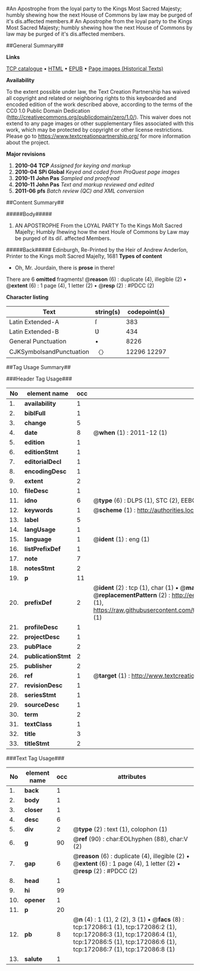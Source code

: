 #An Apostrophe from the loyal party to the Kings Most Sacred Majesty; humbly shewing how the next House of Commons by law may be purged of it's dis.affected members.#
An Apostrophe from the loyal party to the Kings Most Sacred Majesty; humbly shewing how the next House of Commons by law may be purged of it's dis.affected members.

##General Summary##

**Links**

[TCP catalogue](http://www.ota.ox.ac.uk/tcp/)  • 
[HTML](http://tei.it.ox.ac.uk/tcp/Texts-HTML/free/A75/A75514.html)  • 
[EPUB](http://tei.it.ox.ac.uk/tcp/Texts-EPUB/free/A75/A75514.epub) • 
[Page images (Historical Texts)](https://historicaltexts.jisc.ac.uk/eebo-45578124e)

**Availability**

To the extent possible under law, the Text Creation Partnership has waived all copyright and related or neighboring rights to this keyboarded and encoded edition of the work described above, according to the terms of the CC0 1.0 Public Domain Dedication (http://creativecommons.org/publicdomain/zero/1.0/). This waiver does not extend to any page images or other supplementary files associated with this work, which may be protected by copyright or other license restrictions. Please go to https://www.textcreationpartnership.org/ for more information about the project.

**Major revisions**

1. __2010-04__ __TCP__ *Assigned for keying and markup*
1. __2010-04__ __SPi Global__ *Keyed and coded from ProQuest page images*
1. __2010-11__ __John Pas__ *Sampled and proofread*
1. __2010-11__ __John Pas__ *Text and markup reviewed and edited*
1. __2011-06__ __pfs__ *Batch review (QC) and XML conversion*

##Content Summary##

#####Body#####

1. AN APOSTROPHE From the LOYAL PARTY To the Kings Moſt Sacred Majeſty; Humbly ſhewing how the next Houſe of Commons by Law may be purged of its diſ. affected Members.

#####Back#####
Edinburgh, Re-Printed by the Heir of Andrew Anderſon, Printer to the Kings moſt Sacred Majeſty, 1681
**Types of content**

  * Oh, Mr. Jourdain, there is **prose** in there!

There are 6 **omitted** fragments! 
 @__reason__ (6) : duplicate (4), illegible (2)  •  @__extent__ (6) : 1 page (4), 1 letter (2)  •  @__resp__ (2) : #PDCC (2)

**Character listing**


|Text|string(s)|codepoint(s)|
|---|---|---|
|Latin Extended-A|ſ|383|
|Latin Extended-B|Ʋ|434|
|General Punctuation|•|8226|
|CJKSymbolsandPunctuation|〈〉|12296 12297|

##Tag Usage Summary##

###Header Tag Usage###

|No|element name|occ|attributes|
|---|---|---|---|
|1.|__availability__|1||
|2.|__biblFull__|1||
|3.|__change__|5||
|4.|__date__|8| @__when__ (1) : 2011-12 (1)|
|5.|__edition__|1||
|6.|__editionStmt__|1||
|7.|__editorialDecl__|1||
|8.|__encodingDesc__|1||
|9.|__extent__|2||
|10.|__fileDesc__|1||
|11.|__idno__|6| @__type__ (6) : DLPS (1), STC (2), EEBO-CITATION (1), OCLC (1), VID (1)|
|12.|__keywords__|1| @__scheme__ (1) : http://authorities.loc.gov/ (1)|
|13.|__label__|5||
|14.|__langUsage__|1||
|15.|__language__|1| @__ident__ (1) : eng (1)|
|16.|__listPrefixDef__|1||
|17.|__note__|7||
|18.|__notesStmt__|2||
|19.|__p__|11||
|20.|__prefixDef__|2| @__ident__ (2) : tcp (1), char (1)  •  @__matchPattern__ (2) : ([0-9\-]+):([0-9IVX]+) (1), (.+) (1)  •  @__replacementPattern__ (2) : http://eebo.chadwyck.com/downloadtiff?vid=$1&page=$2 (1), https://raw.githubusercontent.com/textcreationpartnership/Texts/master/tcpchars.xml#$1 (1)|
|21.|__profileDesc__|1||
|22.|__projectDesc__|1||
|23.|__pubPlace__|2||
|24.|__publicationStmt__|2||
|25.|__publisher__|2||
|26.|__ref__|1| @__target__ (1) : http://www.textcreationpartnership.org/docs/. (1)|
|27.|__revisionDesc__|1||
|28.|__seriesStmt__|1||
|29.|__sourceDesc__|1||
|30.|__term__|2||
|31.|__textClass__|1||
|32.|__title__|3||
|33.|__titleStmt__|2||


###Text Tag Usage###

|No|element name|occ|attributes|
|---|---|---|---|
|1.|__back__|1||
|2.|__body__|1||
|3.|__closer__|1||
|4.|__desc__|6||
|5.|__div__|2| @__type__ (2) : text (1), colophon (1)|
|6.|__g__|90| @__ref__ (90) : char:EOLhyphen (88), char:V (2)|
|7.|__gap__|6| @__reason__ (6) : duplicate (4), illegible (2)  •  @__extent__ (6) : 1 page (4), 1 letter (2)  •  @__resp__ (2) : #PDCC (2)|
|8.|__head__|1||
|9.|__hi__|99||
|10.|__opener__|1||
|11.|__p__|20||
|12.|__pb__|8| @__n__ (4) : 1 (1), 2 (2), 3 (1)  •  @__facs__ (8) : tcp:172086:1 (1), tcp:172086:2 (1), tcp:172086:3 (1), tcp:172086:4 (1), tcp:172086:5 (1), tcp:172086:6 (1), tcp:172086:7 (1), tcp:172086:8 (1)|
|13.|__salute__|1||
